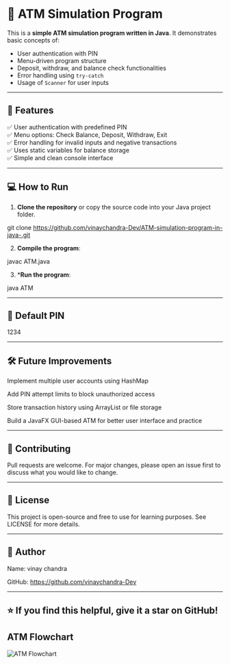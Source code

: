 # 🏧 ATM Simulation Program

This is a **simple ATM simulation program written in Java**. It demonstrates basic concepts of:

- User authentication with PIN
- Menu-driven program structure
- Deposit, withdraw, and balance check functionalities
- Error handling using `try-catch`
- Usage of `Scanner` for user inputs

---

## 📌 **Features**

✅ User authentication with predefined PIN  
✅ Menu options: Check Balance, Deposit, Withdraw, Exit  
✅ Error handling for invalid inputs and negative transactions  
✅ Uses static variables for balance storage  
✅ Simple and clean console interface

---

## 💻 **How to Run**

1. **Clone the repository** or copy the source code into your Java project folder.

git clone <https://github.com/vinaychandra-Dev/ATM-simulation-program-in-java-.git>

2. **Compile the program**:

javac ATM.java

3. ***Run the program**:

java ATM

---

## 🔑 Default PIN

1234

---

## 🛠️ Future Improvements

Implement multiple user accounts using HashMap

Add PIN attempt limits to block unauthorized access

Store transaction history using ArrayList or file storage

Build a JavaFX GUI-based ATM for better user interface and practice

---

## 🤝 Contributing

Pull requests are welcome. For major changes, please open an issue first to discuss what you would like to change.

---

## 📄 License
This project is open-source and free to use for learning purposes. See LICENSE for more details.

---

## 🙌 Author

Name: vinay chandra

GitHub: https://github.com/vinaychandra-Dev

---

## ⭐ If you find this helpful, give it a star on GitHub!

## ATM Flowchart

![ATM Flowchart](ATM_flowchart_png.drawio)

